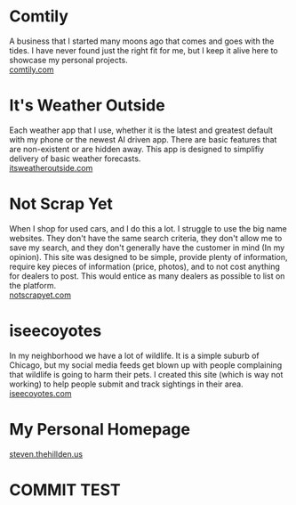 # Comtily
A business that I started many moons ago that comes and goes with the tides. I have never found just the right fit for me, but I keep it alive here to showcase my personal projects.  
[comtily.com](https://comtily.com)

# It's Weather Outside
Each weather app that I use, whether it is the latest and greatest default with my phone or the newest AI driven app. There are basic features that are non-existent or are hidden away. This app is designed to simplifiy delivery of basic weather forecasts.  
[itsweatheroutside.com](https://itsweatheroutside.com)

# Not Scrap Yet
When I shop for used cars, and I do this a lot. I struggle to use the big name websites. They don't have the same search criteria, they don't allow me to save my search, and they don't generally have the customer in mind (In my opinion). This site was designed to be simple, provide plenty of information, require key pieces of information (price, photos), and to not cost anything for dealers to post. This would entice as many dealers as possible to list on the platform.  
[notscrapyet.com](https://notscrapyet.com)

# iseecoyotes
In my neighborhood we have a lot of wildlife. It is a simple suburb of Chicago, but my social media feeds get blown up with people complaining that wildlife is going to harm their pets. I created this site (which is way not working) to help people submit and track sightings in their area.  
[iseecoyotes.com](https://iseecoyotes.com)

# My Personal Homepage
[steven.thehillden.us](https://steven.thehillden.us)

# COMMIT TEST
